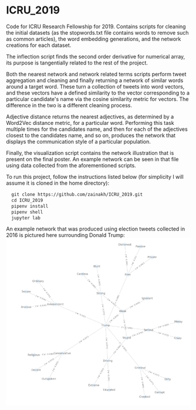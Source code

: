 # ICRU_2019
Code for ICRU Research Fellowship for 2019. Contains scripts for cleaning the initial datasets (as the stopwords.txt file contains words to remove such as common articles), the word embedding generations, and the network creations for each dataset. 

The inflection script finds the second order derivative for numerical array, its purpose is tangentially related to the rest of the project. 

Both the nearest network and network related terms scripts perform tweet aggregation and cleaning and finally returning a network of similar words around a target word. These turn a collection of tweets into word vectors, and these vectors have a defined similarity to the vector corresponding to a particular candidate's name via the cosine similarity metric for vectors. The difference in the two is a different cleaning process. 

Adjective distance returns the nearest adjectives, as determined by a Word2Vec distance metric, for a particular word. Performing this task multiple times for the candidates name, and then for each of the adjectives closest to the candidates name, and so on, produces the network that displays the communication style of a particular population.  

Finally, the visualization script contains the network illustration that is present on the final poster. An example network can be seen in that file using data collected from the aforementioned scripts. 

To run this project, follow the instructions listed below (for simplicity I will assume it is cloned in the home directory): 
```
  git clone https://github.com/zainakh/ICRU_2019.git
  cd ICRU_2019
  pipenv install 
  pipenv shell
  jupyter lab
```

An example network that was produced using election tweets collected in 2016 is pictured here surrounding Donald Trump: 
![An example network centered around Donald Trump.](TrumpNetwork.PNG)
